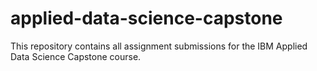 # applied-data-science-capstone
This repository contains all assignment submissions for the IBM Applied Data Science Capstone course.
